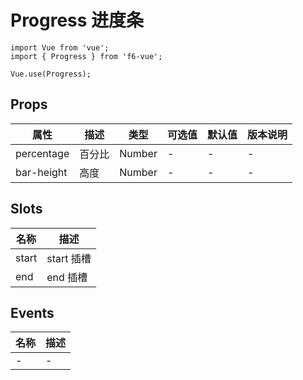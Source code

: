 # Progress 进度条

```JS
import Vue from 'vue';
import { Progress } from 'f6-vue';

Vue.use(Progress);
```

## Props

| 属性 | 描述 | 类型 | 可选值 | 默认值 | 版本说明 |
| - | - | - | - | - | - |
| percentage | 百分比 | Number | - | - | - |
| bar-height | 高度 | Number | - | - | - |

## Slots

| 名称 | 描述 |
| - | - |
| start | start 插槽 |
| end | end 插槽 |

## Events

| 名称 | 描述 |
| - | - |
| - | - |